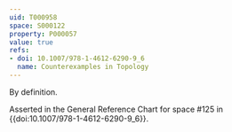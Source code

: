 ```yaml
---
uid: T000958
space: S000122
property: P000057
value: true
refs:
- doi: 10.1007/978-1-4612-6290-9_6
  name: Counterexamples in Topology
---
```


By definition.

Asserted in the General Reference Chart for space #125 in
{{doi:10.1007/978-1-4612-6290-9_6}}.
